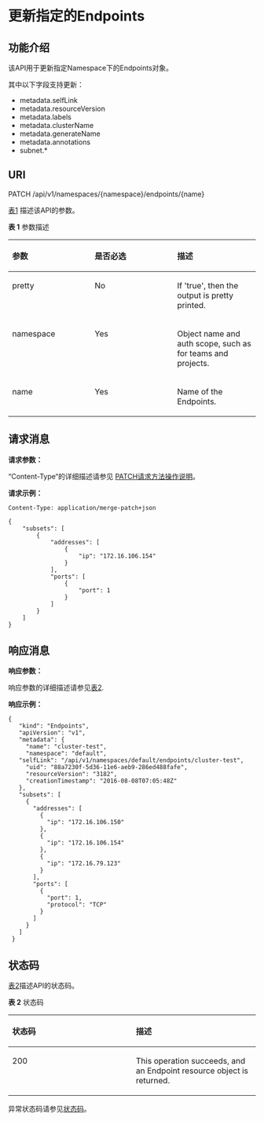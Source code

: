 # 更新指定的Endpoints<a name="cce_02_0065"></a>

## 功能介绍<a name="sac12fa31d2e14eb987df783ddacf3321"></a>

该API用于更新指定Namespace下的Endpoints对象。

其中以下字段支持更新：

-   metadata.selfLink
-   metadata.resourceVersion
-   metadata.labels
-   metadata.clusterName
-   metadata.generateName
-   metadata.annotations
-   subnet.\*

## URI<a name="sf83f35293a2a41608535afbee14767bf"></a>

PATCH /api/v1/namespaces/\{namespace\}/endpoints/\{name\}

[表1](#zh-cn_topic_0079614972_table5045213)  描述该API的参数。

**表 1**  参数描述

<a name="zh-cn_topic_0079614972_table5045213"></a>
<table><thead align="left"><tr id="zh-cn_topic_0079614972_row25584516"><th class="cellrowborder" valign="top" width="33.33333333333333%" id="mcps1.2.4.1.1"><p id="zh-cn_topic_0079614972_p59079892"><a name="zh-cn_topic_0079614972_p59079892"></a><a name="zh-cn_topic_0079614972_p59079892"></a>参数</p>
</th>
<th class="cellrowborder" valign="top" width="33.33333333333333%" id="mcps1.2.4.1.2"><p id="p11272818201654"><a name="p11272818201654"></a><a name="p11272818201654"></a>是否必选</p>
</th>
<th class="cellrowborder" valign="top" width="33.33333333333333%" id="mcps1.2.4.1.3"><p id="p40683062201654"><a name="p40683062201654"></a><a name="p40683062201654"></a>描述</p>
</th>
</tr>
</thead>
<tbody><tr id="zh-cn_topic_0079614972_row58315944"><td class="cellrowborder" valign="top" width="33.33333333333333%" headers="mcps1.2.4.1.1 "><p id="zh-cn_topic_0079614972_p25971051"><a name="zh-cn_topic_0079614972_p25971051"></a><a name="zh-cn_topic_0079614972_p25971051"></a>pretty</p>
</td>
<td class="cellrowborder" valign="top" width="33.33333333333333%" headers="mcps1.2.4.1.2 "><p id="zh-cn_topic_0079614972_p23280366"><a name="zh-cn_topic_0079614972_p23280366"></a><a name="zh-cn_topic_0079614972_p23280366"></a>No</p>
</td>
<td class="cellrowborder" valign="top" width="33.33333333333333%" headers="mcps1.2.4.1.3 "><p id="zh-cn_topic_0079614972_p6661465"><a name="zh-cn_topic_0079614972_p6661465"></a><a name="zh-cn_topic_0079614972_p6661465"></a>If 'true', then the output is pretty printed.</p>
</td>
</tr>
<tr id="zh-cn_topic_0079614972_row19216572"><td class="cellrowborder" valign="top" width="33.33333333333333%" headers="mcps1.2.4.1.1 "><p id="zh-cn_topic_0079614972_p13038474"><a name="zh-cn_topic_0079614972_p13038474"></a><a name="zh-cn_topic_0079614972_p13038474"></a>namespace</p>
</td>
<td class="cellrowborder" valign="top" width="33.33333333333333%" headers="mcps1.2.4.1.2 "><p id="zh-cn_topic_0079614972_p49483440"><a name="zh-cn_topic_0079614972_p49483440"></a><a name="zh-cn_topic_0079614972_p49483440"></a>Yes</p>
</td>
<td class="cellrowborder" valign="top" width="33.33333333333333%" headers="mcps1.2.4.1.3 "><p id="zh-cn_topic_0079614972_p48735703"><a name="zh-cn_topic_0079614972_p48735703"></a><a name="zh-cn_topic_0079614972_p48735703"></a>Object name and auth scope, such as for teams and projects.</p>
</td>
</tr>
<tr id="zh-cn_topic_0079614972_row35968146"><td class="cellrowborder" valign="top" width="33.33333333333333%" headers="mcps1.2.4.1.1 "><p id="zh-cn_topic_0079614972_p27738717"><a name="zh-cn_topic_0079614972_p27738717"></a><a name="zh-cn_topic_0079614972_p27738717"></a>name</p>
</td>
<td class="cellrowborder" valign="top" width="33.33333333333333%" headers="mcps1.2.4.1.2 "><p id="zh-cn_topic_0079614972_p32243580"><a name="zh-cn_topic_0079614972_p32243580"></a><a name="zh-cn_topic_0079614972_p32243580"></a>Yes</p>
</td>
<td class="cellrowborder" valign="top" width="33.33333333333333%" headers="mcps1.2.4.1.3 "><p id="zh-cn_topic_0079614972_p61593176"><a name="zh-cn_topic_0079614972_p61593176"></a><a name="zh-cn_topic_0079614972_p61593176"></a>Name of the Endpoints.</p>
</td>
</tr>
</tbody>
</table>

## 请求消息<a name="s657fd059fab74bb29d05f8f4cac1d327"></a>

**请求参数：**

“Content-Type“的详细描述请参见 [PATCH请求方法操作说明](PATCH请求方法操作说明.md)。

**请求示例：**

```
Content-Type: application/merge-patch+json
```

```
{
    "subsets": [
        {
            "addresses": [
                {
                    "ip": "172.16.106.154"
                }
            ],
            "ports": [
                {
                    "port": 1
                }
            ]
        }
    ]
}
```

## 响应消息<a name="s6b95f47c4ccf4cbd996626e8962eb127"></a>

**响应参数：**

响应参数的详细描述请参见[表2](创建Endpoints.md#zh-cn_topic_0079614955_ref458759912).

**响应示例：**

```
{ 
   "kind": "Endpoints", 
   "apiVersion": "v1", 
   "metadata": { 
     "name": "cluster-test", 
     "namespace": "default", 
   "selfLink": "/api/v1/namespaces/default/endpoints/cluster-test", 
     "uid": "88a7230f-5d36-11e6-aeb9-286ed488fafe", 
     "resourceVersion": "3182", 
     "creationTimestamp": "2016-08-08T07:05:48Z" 
   }, 
   "subsets": [ 
     { 
       "addresses": [ 
         { 
           "ip": "172.16.106.150" 
         }, 
         { 
           "ip": "172.16.106.154" 
         }, 
         { 
           "ip": "172.16.79.123" 
         } 
       ], 
       "ports": [ 
         { 
           "port": 1, 
           "protocol": "TCP" 
         } 
       ] 
     } 
   ] 
 }
```

## 状态码<a name="s06eee481d5564d248bb167cb6c41cd47"></a>

[表2](#zh-cn_topic_0079614972_table6009104)描述API的状态码。

**表 2**  状态码

<a name="zh-cn_topic_0079614972_table6009104"></a>
<table><thead align="left"><tr id="zh-cn_topic_0079614972_row2835298"><th class="cellrowborder" valign="top" width="50%" id="mcps1.2.3.1.1"><p id="p36832557201654"><a name="p36832557201654"></a><a name="p36832557201654"></a>状态码</p>
</th>
<th class="cellrowborder" valign="top" width="50%" id="mcps1.2.3.1.2"><p id="p30647120201654"><a name="p30647120201654"></a><a name="p30647120201654"></a>描述</p>
</th>
</tr>
</thead>
<tbody><tr id="zh-cn_topic_0079614972_row65623433"><td class="cellrowborder" valign="top" width="50%" headers="mcps1.2.3.1.1 "><p id="zh-cn_topic_0079614972_p13897850"><a name="zh-cn_topic_0079614972_p13897850"></a><a name="zh-cn_topic_0079614972_p13897850"></a>200</p>
</td>
<td class="cellrowborder" valign="top" width="50%" headers="mcps1.2.3.1.2 "><p id="zh-cn_topic_0079614972_p51984031"><a name="zh-cn_topic_0079614972_p51984031"></a><a name="zh-cn_topic_0079614972_p51984031"></a>This operation succeeds, and an Endpoint resource object is returned.</p>
</td>
</tr>
</tbody>
</table>

异常状态码请参见[状态码](状态码.md)。

